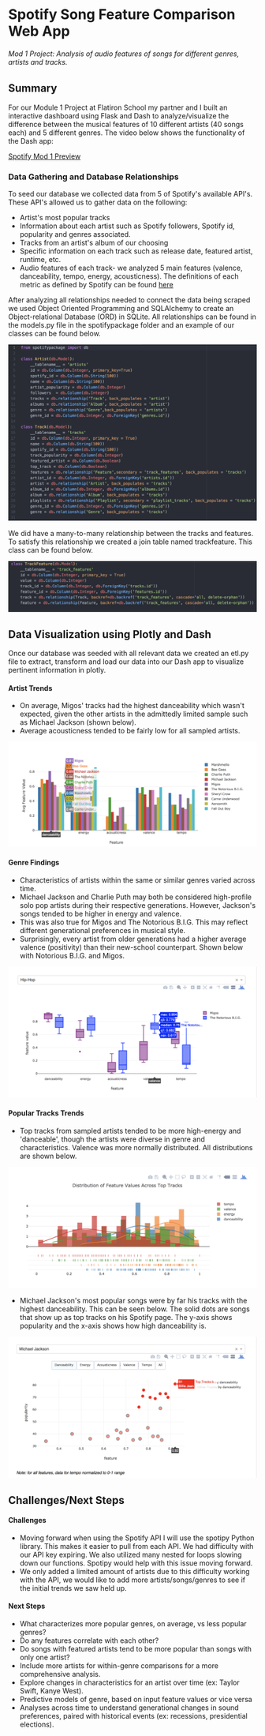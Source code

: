 # Spotify Song Feature Comparison Web App
###### Mod 1 Project: Analysis of audio features of songs for different genres, artists and tracks.

## Summary
For our Module 1 Project at Flatiron School my partner and I built an interactive dashboard using Flask and Dash to analyze/visualize the difference between the musical features of 10 different artists (40 songs each) and 5 different genres. The video below shows the functionality of the Dash app:

[Spotify Mod 1 Preview](https://www.youtube.com/watch?v=js15D7HlTRw)


### Data Gathering and Database Relationships

To seed our database we collected data from 5 of Spotify's available API's. These API's allowed us to gather data on the following:
  + Artist's most popular tracks
  + Information about each artist such as Spotify followers, Spotify id, popularity and genres associated.
  + Tracks from an artist's album of our choosing
  + Specific information on each track such as release date, featured artist, runtime, etc.
  + Audio features of each track- we analyzed 5 main features (valence, danceability, tempo, energy, acousticness). The definitions of each metric as defined by Spotify can be found [here](https://developer.spotify.com/documentation/web-api/reference/tracks/get-audio-features/)

After analyzing all relationships needed to connect the data being scraped we used Object Oriented Programming and SQLAlchemy to create an Object-relational Database (ORD) in SQLite. All relationships can be found in the models.py file in the spotifypackage folder and an example of our classes can be found below.

![alt text](https://github.com/mrethana/spotify_mod_1/blob/master/Screenshots/ORD.png?raw=True)

We did have a many-to-many relationship between the tracks and features. To satisfy this relationship we created a join table named trackfeature. This class can be found below.

![alt text](https://github.com/mrethana/spotify_mod_1/blob/master/Screenshots/manytomany.png?raw=True)


## Data Visualization using Plotly and Dash

Once our database was seeded with all relevant data we created an etl.py file to extract, transform and load our data into our Dash app to visualize pertinent information in plotly.

#### Artist Trends
+ On average, Migos' tracks had the highest danceability which wasn't expected, given the other artists in the admittedly limited sample such as Michael Jackson (shown below).
+ Average acousticness tended to be fairly low for all sampled artists.

![alt text](https://github.com/mrethana/spotify_mod_1/blob/master/Screenshots/all_features.png?raw=True)


#### Genre Findings
+ Characteristics of artists within the same or similar genres varied across time.
+ Michael Jackson and Charlie Puth may both be considered high-profile solo pop artists during their respective generations. However, Jackson's songs tended to be higher in energy and valence.
+ This was also true for Migos and The Notorious B.I.G.
This may reflect different generational preferences in musical style.
+ Surprisingly, every artist from older generations had a higher average valence (positivity) than their new-school counterpart. Shown below with Notorious B.I.G. and Migos.


 ![alt text](https://github.com/mrethana/spotify_mod_1/blob/master/Screenshots/genres.png?raw=True)

#### Popular Tracks Trends
+ Top tracks from sampled artists tended to be more high-energy and 'danceable', though the artists were diverse in genre and characteristics. Valence was more normally distributed. All distributions are shown below.


 ![alt text](https://github.com/mrethana/spotify_mod_1/blob/master/Screenshots/popular.png?raw=True)


 + Michael Jackson's most popular songs were by far his tracks with the highest danceability. This can be seen below. The solid dots are songs that show up as top tracks on his Spotify page. The y-axis shows popularity and the x-axis shows how high danceability is.


  ![alt text](https://github.com/mrethana/spotify_mod_1/blob/master/Screenshots/tracks.png?raw=True)


## Challenges/Next Steps

#### Challenges
+ Moving forward when using the Spotify API I will use the spotipy Python library. This makes it easier to pull from each API. We had difficulty with our API key expiring. We also utilized many nested for loops slowing down our functions. Spotipy would help with this issue moving forward.
+ We only added a limited amount of artists due to this difficulty working with the API, we would like to add more artists/songs/genres to see if the initial trends we saw held up.


#### Next Steps
+ What characterizes more popular genres, on average, vs less popular genres?
+ Do any features correlate with each other?
+ Do songs with featured artists tend to be more popular than songs with only one artist?
+ Include more artists for within-genre comparisons for a more comprehensive analysis.
+ Explore changes in characteristics for an artist over time (ex: Taylor Swift, Kanye West).
+ Predictive models of genre, based on input feature values or vice versa
+ Analyses across time to understand generational changes in sound preferences, paired with historical events (ex: recessions, presidential elections).
